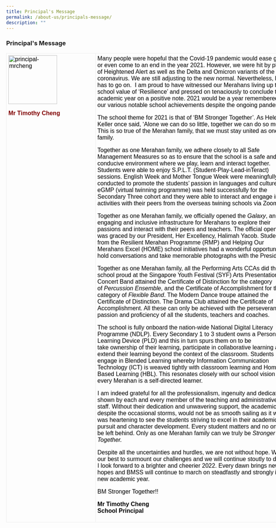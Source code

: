 ```yaml
---
title: Principal's Message
permalink: /about-us/principals-message/
description: ""
---
```

### Principal's Message


<table style="box-sizing: border-box; border-collapse: collapse; color: rgb(0, 0, 0); font-family: Mukta, sans-serif; font-size: medium; font-style: normal; font-variant-ligatures: normal; font-variant-caps: normal; font-weight: 400; letter-spacing: normal; orphans: 2; text-align: start; text-transform: none; white-space: normal; widows: 2; word-spacing: 0px; -webkit-text-stroke-width: 0px; text-decoration-thickness: initial; text-decoration-style: initial; text-decoration-color: initial; width: 780.047px;"><tbody style="box-sizing: border-box;"><tr style="box-sizing: border-box;"><td style="box-sizing: border-box; padding: 5px; border: 1px solid rgb(237, 237, 237); width: 241.578px; vertical-align: top;"><img loading="lazy" class="alignnone wp-image-881" src="https://staging.d1w3gt6qa53vq2.amplifyapp.com/images/principal.png" alt="principal-mrcheng" width="132" height="176" srcset="https://staging.d1w3gt6qa53vq2.amplifyapp.com/images/principal.png" sizes="(max-width: 132px) 100vw, 132px" style="box-sizing: border-box; border-style: none; max-width: 100%; height: auto !important;"><p style="box-sizing: border-box;"></p><p style="box-sizing: border-box;"><span style="box-sizing: border-box; color: rgb(128, 0, 0);"><strong style="box-sizing: border-box; font-weight: bolder;">Mr Timothy Cheng</strong></span></p></td><td style="box-sizing: border-box; padding: 5px; border: 1px solid rgb(237, 237, 237); width: 537.469px;"><span style="box-sizing: border-box; font-weight: 400;">Many people were hopeful that the Covid-19 pandemic would ease greatly or even come to an end in the year 2021. However, we were hit by phases of Heightened Alert as well as the Delta and Omicron variants of the coronavirus. We are still adjusting to the new normal. Nevertheless, life has to go on.&nbsp; I am proud to have witnessed our Merahans living up to the school value of ‘Resilience’ and pressed on tenaciously to conclude the academic year on a positive note. 2021 would be a year remembered for our various notable school achievements despite the ongoing pandemic.</span><p style="box-sizing: border-box;"></p><p style="box-sizing: border-box;"><span style="box-sizing: border-box; font-weight: 400;">The school theme for 2021 is that of ‘BM Stronger Together’. As Helen Keller once said, ‘Alone we can do so little, together we can do so much’. This is so true of the Merahan family, that we must stay united as one family.&nbsp;</span></p><p style="box-sizing: border-box;"><span style="box-sizing: border-box; font-weight: 400;">Together as one Merahan family, we adhere closely to all Safe Management Measures so as to ensure that the school is a safe and conducive environment where we play, learn and interact together. Students were able to enjoy S.P.L.T. (Student-Play-Lead-inTeract) sessions. English Week and Mother Tongue Week were meaningfully conducted to promote the students’ passion in languages and cultures. eGMP (virtual twinning programme) was held successfully for the Secondary Three cohort and they were able to interact and engage in activities with their peers from the overseas twining schools via Zoom.&nbsp;</span></p><p style="box-sizing: border-box;"><span style="box-sizing: border-box; font-weight: 400;">Together as one Merahan family, we officially opened the<span>&nbsp;</span></span><i style="box-sizing: border-box;"><span style="box-sizing: border-box; font-weight: 400;">Galaxy</span></i><span style="box-sizing: border-box; font-weight: 400;">, an engaging and inclusive infrastructure for Merahans to explore their passions and interact with their peers and teachers. The official opening was graced by our President, Her Excellency, Halimah Yacob. Students from the Resilient Merahan Programme (RMP) and Helping Our Merahans Excel (HOME) school initiatives had a wonderful opportunity to hold conversations and take memorable photographs with the President.&nbsp;</span></p><p style="box-sizing: border-box;"><span style="box-sizing: border-box; font-weight: 400;">Together as one Merahan family, all the Performing Arts CCAs did the school proud at the Singapore Youth Festival (SYF) Arts Presentation. The Concert Band attained the Certificate of Distinction for the category of<span>&nbsp;</span></span><i style="box-sizing: border-box;"><span style="box-sizing: border-box; font-weight: 400;">Percussion Ensemble</span></i><span style="box-sizing: border-box; font-weight: 400;">, and the Certificate of Accomplishment for the category of<span>&nbsp;</span></span><i style="box-sizing: border-box;"><span style="box-sizing: border-box; font-weight: 400;">Flexible Band</span></i><span style="box-sizing: border-box; font-weight: 400;">. The Modern Dance troupe attained the Certificate of Distinction. The Drama Club attained the Certificate of Accomplishment. All these can only be achieved with the perseverance, passion and proficiency of all the students, teachers and coaches.</span></p><p style="box-sizing: border-box;"><span style="box-sizing: border-box; font-weight: 400;">The school is fully onboard the nation-wide National Digital Literacy Programme (NDLP). Every Secondary 1 to 3 student owns a Personal Learning Device (PLD) and this in turn spurs them on to be take&nbsp;ownership&nbsp;of their learning, participate in&nbsp;collaborative&nbsp;learning and extend their learning&nbsp;beyond the context of the classroom. Students engage in Blended Learning whereby Information Communication Technology (ICT) is weaved tightly with classroom learning and Home Based Learning (HBL). This resonates closely with our school vision that every Merahan is a self-directed learner.</span></p><p style="box-sizing: border-box;"><span style="box-sizing: border-box; font-weight: 400;">I am indeed grateful for all the professionalism, ingenuity and dedication shown by each and every member of the teaching and administrative staff. Without their dedication and unwavering support, the academic year, despite the occasional storms, would not be as smooth sailing as it was. It was heartening to see the students striving to excel in their academic pursuit and character development. Every student matters and no one will be left behind. Only as one Merahan family can we truly be<span>&nbsp;</span></span><i style="box-sizing: border-box;"><span style="box-sizing: border-box; font-weight: 400;">Stronger Together.</span></i></p><p style="box-sizing: border-box;"><span style="box-sizing: border-box; font-weight: 400;">Despite all the uncertainties and hurdles, we are not without hope. We did our best to surmount our challenges and we will continue stoutly to do so. I look forward to a brighter and cheerier 2022. Every dawn brings new hopes and BMSS will continue to march on steadfastly and strongly in the new academic year.&nbsp;</span></p><p style="box-sizing: border-box;"><span style="box-sizing: border-box; font-weight: 400;">BM Stronger Together!!</span></p><p style="box-sizing: border-box;"><b style="box-sizing: border-box; font-weight: bolder;">Mr Timothy Cheng<br style="box-sizing: border-box;"></b><b style="box-sizing: border-box; font-weight: bolder;">School Principal</b></p></td></tr></tbody></table>